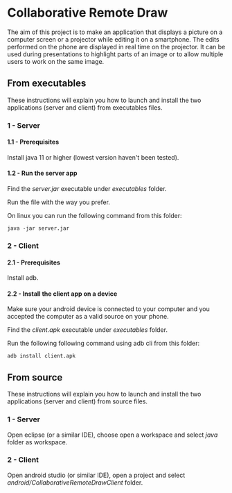 # Collaborative Remote Draw

The aim of this project is to make an application that displays a picture on a computer screen or a projector while editing it on a smartphone. The edits performed on the phone are displayed in real time on the projector. It can be used during presentations to highlight parts of an image or to allow multiple users to work on the same image.

## From executables

These instructions will explain you how to launch and install the two applications (server and client) from executables files.

### 1 - Server

#### 1.1 - Prerequisites

Install java 11 or higher (lowest version haven't been tested).

#### 1.2 - Run the server app

Find the *server.jar* executable under *executables* folder.

Run the file with the way you prefer.

On linux you can run the following command from this folder: 
```
java -jar server.jar
```

### 2 - Client

#### 2.1 - Prerequisites

Install adb.

#### 2.2 - Install the client app on a device

Make sure your android device is connected to your computer and you accepted the computer as a valid source on your phone.

Find the *client.apk* executable under *executables* folder.

Run the following following command using adb cli from this folder:
```
adb install client.apk
```


## From source

These instructions will explain you how to launch and install the two applications (server and client) from source files.

### 1 - Server

Open eclipse (or a similar IDE), choose open a workspace and select *java* folder as workspace.

### 2 - Client

Open android studio (or similar IDE), open a project and select *android/CollaborativeRemoteDrawClient* folder.
